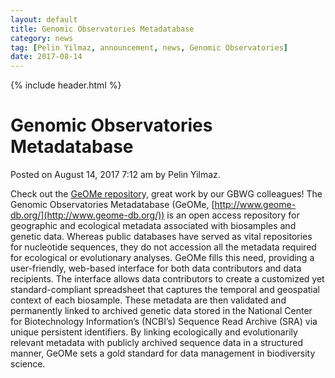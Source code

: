 ```yaml
---
layout: default
title: Genomic Observatories Metadatabase
category: news
tag: [Pelin Yilmaz, announcement, news, Genomic Observatories]
date: 2017-08-14
---
```

{% include header.html %}


Genomic Observatories Metadatabase
==================================

Posted on August 14, 2017 7:12 am by Pelin Yilmaz.

Check out the [GeOMe repositor](http://journals.plos.org/plosbiology/article?id=10.1371/journal.pbio.2002925)y, great work by our GBWG colleagues! The Genomic Observatories Metadatabase (GeOMe, [http://www.geome-db.org/](http://www.geome-db.org/)) is an open access repository for geographic and ecological metadata associated with biosamples and genetic data. Whereas public databases have served as vital repositories for nucleotide sequences, they do not accession all the metadata required for ecological or evolutionary analyses. GeOMe fills this need, providing a user-friendly, web-based interface for both data contributors and data recipients. The interface allows data contributors to create a customized yet standard-compliant spreadsheet that captures the temporal and geospatial context of each biosample. These metadata are then validated and permanently linked to archived genetic data stored in the National Center for Biotechnology Information’s (NCBI’s) Sequence Read Archive (SRA) via unique persistent identifiers. By linking ecologically and evolutionarily relevant metadata with publicly archived sequence data in a structured manner, GeOMe sets a gold standard for data management in biodiversity science.
